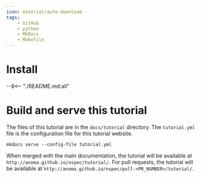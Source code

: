 ```yaml
---
icon: material/auto-download
tags:
    - GitHub
    - python
    - MkDocs
    - Makefile
---
```


# Install

--8<-- "./README.md:all"

# Build and serve this tutorial

The files of this tutorial are in the `docs/tutorial` directory. The
`tutorial.yml` file is the configuration file for this tutorial website.

```
mkdocs serve --config-file tutorial.yml
```

When merged with the main documentation, the tutorial will be available at
`http://anoma.github.io/nspec/tutorial/`. For pull requests, the tutorial will
be available at `http://anoma.github.io/nspec/pull-<PR_NUMBER>/tutorial/`.